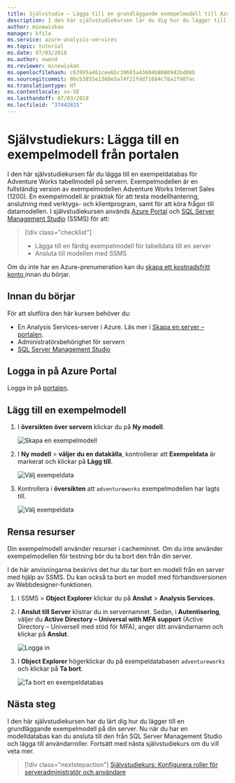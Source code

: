 ```yaml
---
title: Självstudie – Lägga till en grundläggande exempelmodell till Azure Analysis Services-servern med portalen | Microsoft Docs
description: I den här självstudiekursen lär du dig hur du lägger till en exempelmodell i Azure Analysis Services.
author: minewiskan
manager: kfile
ms.service: azure-analysis-services
ms.topic: tutorial
ms.date: 07/03/2018
ms.author: owend
ms.reviewer: minewiskan
ms.openlocfilehash: c63995a461cee6bc39603a43604b8080942bd88b
ms.sourcegitcommit: 86cb3855e1368e5a74f21fdd71684c78a1f907ac
ms.translationtype: HT
ms.contentlocale: sv-SE
ms.lasthandoff: 07/03/2018
ms.locfileid: "37442815"
---
```

# <a name="tutorial-add-a-sample-model-from-the-portal"></a>Självstudiekurs: Lägga till en exempelmodell från portalen

I den här självstudiekursen får du lägga till en exempeldatabas för Adventure Works tabellmodell på servern. Exempelmodellen är en fullständig version av exempelmodellen Adventure Works Internet Sales (1200). En exempelmodell är praktisk för att testa modellhantering, anslutning med verktygs- och klientprogram, samt för att köra frågor till datamodellen. I självstudiekursen används [Azure Portal](https://portal.azure.com) och [SQL Server Management Studio](/sql/ssms/download-sql-server-management-studio-ssms) (SSMS) för att: 

> [!div class="checklist"]
> * Lägga till en färdig exempelmodell för tabelldata till en server 
> * Ansluta till modellen med SSMS

Om du inte har en Azure-prenumeration kan du [skapa ett kostnadsfritt konto ](https://azure.microsoft.com/free/) innan du börjar.

## <a name="before-you-begin"></a>Innan du börjar

För att slutföra den här kursen behöver du:

- En Analysis Services-server i Azure. Läs mer i [Skapa en server – portalen](analysis-services-create-server.md).
- Administratörsbehörighet för servern
- [SQL Server Management Studio](https://docs.microsoft.com/sql/ssms/download-sql-server-management-studio-ssms)


## <a name="sign-in-to-the-azure-portal"></a>Logga in på Azure Portal

Logga in på [portalen](https://portal.azure.com/).

## <a name="add-a-sample-model"></a>Lägg till en exempelmodell

1. I **översikten över servern** klickar du på **Ny modell**.

    ![Skapa en exempelmodell](./media/analysis-services-create-sample-model/aas-create-sample-new-model.png)

2. I **Ny modell** > **väljer du en datakälla**, kontrollerar att **Exempeldata** är markerat och klickar på **Lägg till**.

    ![Välj exempeldata](./media/analysis-services-create-sample-model/aas-create-sample-data.png)

3. Kontrollera i **översikten** att `adventureworks` exempelmodellen har lagts till.

    ![Välj exempeldata](./media/analysis-services-create-sample-model/aas-create-sample-verify.png)


## <a name="clean-up-resources"></a>Rensa resurser

Din exempelmodell använder resurser i cacheminnet. Om du inte använder exempelmodellen för testning bör du ta bort den från din server.

I de här anvisningarna beskrivs det hur du tar bort en modell från en server med hjälp av SSMS. Du kan också ta bort en modell med förhandsversionen av Webbdesigner-funktionen.

1. I SSMS > **Object Explorer** klickar du på **Anslut** > **Analysis Services**.

2. I **Anslut till Server** klistrar du in servernamnet. Sedan, i **Autentisering**, väljer du **Active Directory – Universal with MFA support** (Active Directory – Universell med stöd för MFA), anger ditt användarnamn och klickar på **Anslut**.

    ![Logga in](./media/analysis-services-create-sample-model/aas-create-sample-cleanup-signin.png)

3. I **Object Explorer** högerklickar du på exempeldatabasen `adventureworks` och klickar på **Ta bort**.

    ![Ta bort en exempeldatabas](./media/analysis-services-create-sample-model/aas-create-sample-cleanup-delete.png)

## <a name="next-steps"></a>Nästa steg 

I den här självstudiekursen har du lärt dig hur du lägger till en grundläggande exempelmodell på din server. Nu när du har en modelldatabas kan du ansluta till den från SQL Server Management Studio och lägga till användarroller. Fortsätt med nästa självstudiekurs om du vill veta mer.

> [!div class="nextstepaction"]
> [Självstudiekurs: Konfigurera roller för serveradministratör och användare](analysis-services-database-users.md)


